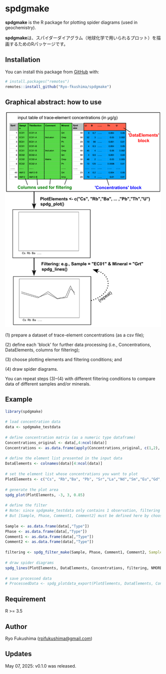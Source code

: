 
# spdgmake

<!-- badges: start -->
<!-- badges: end -->

**spdgmake** is the R package for plotting spider diagrams (used in geochemistry).

**spdgmake**は、スパイダーダイアグラム（地球化学で用いられるプロット）を描画するためのRパッケージです。

## Installation

You can install this package from [GitHub](https://github.com/) with:

``` r
# install.packages("remotes")
remotes::install_github("Ryo-fkushima/spdgmake")
```

## Graphical abstract: how to use

<img width = "600" src = "./graphicalabstract.png">

(1) prepare a dataset of trace-element concentrations (as a csv file); 

(2) define each 'block' for further data processing (i.e., Concentrations, DataElements, columns for filtering);

(3) choose plotting elements and filtering conditions; and 

(4) draw spider diagrams.

You can repeat steps (3)–(4) with different filtering conditions to compare data of different samples and/or minerals. 


## Example

``` r
library(spdgmake)

# load concentration data
data <- spdgmake_testdata

# define concentration matrix (as a numeric type dataframe)
Concentrations_original <- data[,4:ncol(data)]
Concentrations <- as.data.frame(apply(Concentrations_original, c(1,2), as.numeric))

# define the element list presented in the input data
DataElements <- colnames(data)[4:ncol(data)]

# set the element list whose concentrations you want to plot
PlotElements <- c("Cs", "Rb","Ba", "Pb", "Sr","La","Nd","Sm","Eu","Gd","Dy","Yb","Lu","Hf","Ta","Y","Zr","Nb","Th","U")

# generate the plot area
spdg_plot(PlotElements, -3, 3, 0.85)

# define the filter
# Note: since spdgmake_testdata only contains 1 observation, filtering is not required in this case.
# But [Sample, Phase, Comment1, Comment2] must be defined here by choosing a given column as the formal 'column for filtering'

Sample <- as.data.frame(data[,"Type"])   
Phase <- as.data.frame(data[,"Type"])
Comment1 <- as.data.frame(data[,"Type"])
Comment2 <- as.data.frame(data[,"Type"])

filtering <- spdg_filter_make(Sample, Phase, Comment1, Comment2, Sample_value = NA, Phase_value = NA, Comment1_value = NA, Comment2_value = NA) # NA means no filtering is applied. If you want to apply filtering, NA should be replaced with some value.

# draw spider diagrams
spdg_lines(PlotElements, DataElements, Concentrations, filtering, NMORB_SM89, "black")

# save processed data
# ProcessedData <- spdg_plotdata_export(PlotElements, DataElements, Concentrations, filtering, NMORB_SM89, Output = FALSE)

```

## Requirement

R >= 3.5

## Author

Ryo Fukushima (rpifukushima@gmail.com)

## Updates

May 07, 2025: v0.1.0 was released.

